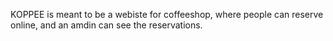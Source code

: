 KOPPEE is meant to be a webiste for coffeeshop, where people can reserve online, and an amdin can see the reservations.

